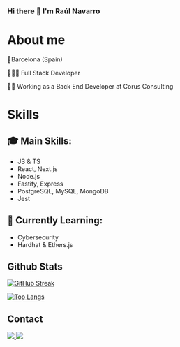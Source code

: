 ### Hi there 👋 I'm Raúl Navarro

# About me
📍Barcelona (Spain)

👨🏽‍💻 Full Stack Developer

👷🏽 Working as a Back End Developer at Corus Consulting

# Skills

## 🎓 Main Skills: 
* JS & TS 
* React, Next.js
* Node.js
* Fastify, Express
* PostgreSQL, MySQL, MongoDB
* Jest

## 🌱 Currently Learning:
* Cybersecurity
* Hardhat & Ethers.js

## Github Stats

[![GitHub Streak](http://github-readme-streak-stats.herokuapp.com?user=r-navarrouribe&theme=dark&background=000000)](https://git.io/streak-stats)

[![Top Langs](https://github-readme-stats.vercel.app/api/top-langs/?username=r-navarrouribe&layout=compact&theme=vision-friendly-dark)](https://github.com/anuraghazra/github-readme-stats)

## Contact

<section>
  <a href="https://www.linkedin.com/in/raul-navarro-uribe">
    <img src="https://img.shields.io/badge/Raul%20Navarro%20-%230077B5.svg?style=for-the-badge&logo=linkedin&logoColor=white"/>
  </a>
  <a href="mailto:raul.navarro.uribe@gmail.com">
    <img src="https://img.shields.io/badge/raul.navarro.uribe@gmail.com-D14836?style=for-the-badge&logo=gmail&logoColor=white"/>
  </a>
</section>
